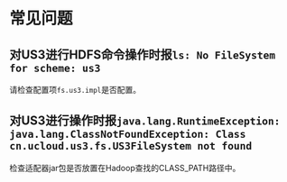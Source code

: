 # 常见问题

## 对US3进行HDFS命令操作时报`ls: No FileSystem for scheme: us3`

请检查配置项`fs.us3.impl`是否配置。

## 对US3进行操作时报`java.lang.RuntimeException: java.lang.ClassNotFoundException: Class cn.ucloud.us3.fs.US3FileSystem not found`

检查适配器jar包是否放置在Hadoop查找的CLASS_PATH路径中。